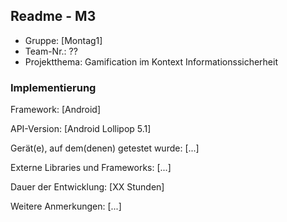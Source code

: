 ## Readme - M3

* Gruppe:	[Montag1]
* Team-Nr.: ??
* Projektthema: Gamification im Kontext Informationssicherheit

### Implementierung

Framework:	[Android]

API-Version:	[Android Lollipop 5.1]

Gerät(e), auf dem(denen) getestet wurde:
[...]

Externe Libraries und Frameworks:
[...]

Dauer der Entwicklung:
[XX Stunden]

Weitere Anmerkungen:
[...]
